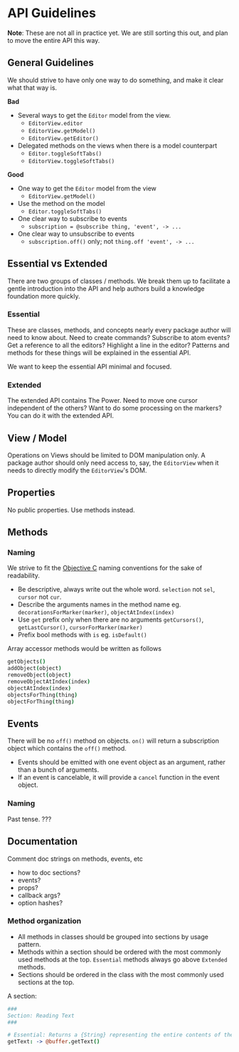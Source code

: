 # API Guidelines

__Note__: These are not all in practice yet. We are still sorting this out, and plan to move the entire API this way.

## General Guidelines

We should strive to have only one way to do something, and make it clear what that way is.

__Bad__
* Several ways to get the `Editor` model from the view.
  * `EditorView.editor`
  * `EditorView.getModel()`
  * `EditorView.getEditor()`
* Delegated methods on the views when there is a model counterpart
  * `Editor.toggleSoftTabs()`
  * `EditorView.toggleSoftTabs()`

__Good__
* One way to get the `Editor` model from the view
  * `EditorView.getModel()`
* Use the method on the model
  * `Editor.toggleSoftTabs()`
* One clear way to subscribe to events
  * `subscription = @subscribe thing, 'event', -> ...`
* One clear way to unsubscribe to events
  * `subscription.off()` only; not `thing.off 'event', -> ...`

## Essential vs Extended

There are two groups of classes / methods. We break them up to facilitate a gentle introduction into the API and help authors build a knowledge foundation more quickly.

### Essential

These are classes, methods, and concepts nearly every package author will need to know about. Need to create commands? Subscribe to atom events? Get a reference to all the editors? Highlight a line in the editor? Patterns and methods for these things will be explained in the essential API.

We want to keep the essential API minimal and focused.

### Extended

The extended API contains The Power. Need to move one cursor independent of the others? Want to do some processing on the markers? You can do it with the extended API.

## View / Model

Operations on Views should be limited to DOM manipulation only. A package author should only need access to, say, the `EditorView` when it needs to directly modify the `EditorView`'s DOM.

## Properties

No public properties. Use methods instead.

## Methods

### Naming

We strive to fit the [Objective C][naming] naming conventions for the sake of readability.

* Be descriptive, always write out the whole word. `selection` not `sel`, `cursor` not `cur`.
* Describe the arguments names in the method name eg. `decorationsForMarker(marker)`, `objectAtIndex(index)`
* Use `get` prefix only when there are no arguments `getCursors()`, `getLastCursor()`, `cursorForMarker(marker)`
* Prefix bool methods with `is` eg. `isDefault()`

Array accessor methods would be written as follows

```coffee
getObjects()
addObject(object)
removeObject(object)
removeObjectAtIndex(index)
objectAtIndex(index)
objectsForThing(thing)
objectForThing(thing)
```

## Events

There will be no `off()` method on objects. `on()` will return a subscription object which contains the `off()` method.

* Events should be emitted with one event object as an argument, rather than a bunch of arguments.
* If an event is cancelable, it will provide a `cancel` function in the event object.

### Naming

Past tense. ???

## Documentation

Comment doc strings on methods, events, etc

* how to doc sections?
* events?
* props?
* callback args?
* option hashes?

### Method organization

* All methods in classes should be grouped into sections by usage pattern.
* Methods within a section should be ordered with the most commonly used methods at the top. `Essential` methods always go above `Extended` methods.
* Sections should be ordered in the class with the most commonly used sections at the top.

A section:

```coffee
###
Section: Reading Text
###

# Essential: Returns a {String} representing the entire contents of the editor.
getText: -> @buffer.getText()
```


[naming]:https://developer.apple.com/library/mac/documentation/Cocoa/Conceptual/CodingGuidelines/Articles/NamingMethods.html
